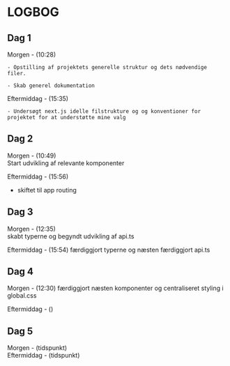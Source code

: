 # LOGBOG

## Dag 1

Morgen - (10:28)  

    - Opstilling af projektets generelle struktur og dets nødvendige filer.

    - Skab generel dokumentation


Eftermiddag - (15:35)

    - Undersøgt next.js idelle filstrukture og og konventioner for projektet for at understøtte mine valg


## Dag 2

Morgen - (10:49)  
Start udvikling af relevante komponenter

Eftermiddag - (15:56)
 - skiftet til app routing

## Dag 3

Morgen - (12:35)  
skabt typerne og begyndt udvikling af api.ts

Eftermiddag - (15:54)
færdiggjort typerne og næsten færdiggjort api.ts

## Dag 4

Morgen - (12:30)
  færdiggjort næsten komponenter og centraliseret styling i global.css

Eftermiddag - ()


## Dag 5

Morgen - (tidspunkt)  
Eftermiddag - (tidspunkt)
